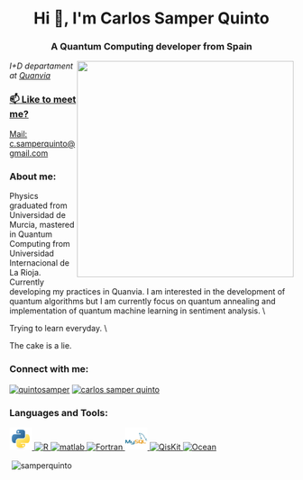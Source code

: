 <h1 align="center">Hi 👋, I'm Carlos Samper Quinto</h1>
<h3 align="center">A Quantum Computing developer from Spain</h3>

<img align='right' src="https://media.giphy.com/media/jdPMeyv9rn0hZHh8n9/giphy.gif" width="384" height="384">
<p><em> I+D departament at <a href="https://www.quanvia.com/"> Quanvia
</em></p>

### 📫 Like to meet me?
Mail: c.samperquinto@gmail.com

<h3 align="left">About me:</h3>

 Physics graduated from Universidad de Murcia, mastered in Quantum Computing from Universidad Internacional de La Rioja. Currently developing my practices in Quanvia.
 I am interested in the development of quantum algorithms but I am currently focus on quantum annealing and implementation of quantum machine learning in sentiment analysis. \\
 
 Trying to learn everyday. \\
 
 The cake is a lie.

<h3 align="left">Connect with me:</h3>
<p align="left">
<a href="https://twitter.com/quintosamper" target="blank"><img align="center" src="https://raw.githubusercontent.com/rahuldkjain/github-profile-readme-generator/master/src/images/icons/Social/twitter.svg" alt="quintosamper" height="30" width="40" /></a>
<a href="https://linkedin.com/in/carlos samper quinto" target="blank"><img align="center" src="https://raw.githubusercontent.com/rahuldkjain/github-profile-readme-generator/master/src/images/icons/Social/linked-in-alt.svg" alt="carlos samper quinto" height="30" width="40" /></a>
</p>

<h3 align="left">Languages and Tools:</h3>
<p align="left"> 
  </a> <a href="https://www.python.org" target="_blank" rel="noreferrer"> <img src="https://raw.githubusercontent.com/devicons/devicon/master/icons/python/python-original.svg" alt="python" width="40" height="40"/> 
  </a> <a href="https://www.r-project.org/" target="_blank" rel="noreferrer"> <img src="https://www.r-project.org/logo/Rlogo.png" alt="R" width="40" height="40"/>
  <a href="https://www.mathworks.com/" target="_blank" rel="noreferrer"> <img src="https://upload.wikimedia.org/wikipedia/commons/2/21/Matlab_Logo.png" alt="matlab" width="40" height="40"/>
  </a> <a href="https://gcc.gnu.org/fortran/" target="_blank" rel="noreferrer"> <img src="https://upload.wikimedia.org/wikipedia/commons/b/b8/Fortran_logo.svg" alt="Fortran" width="40" height="40"/>  
  </a> <a href="https://www.mysql.com/" target="_blank" rel="noreferrer"> <img src="https://raw.githubusercontent.com/devicons/devicon/master/icons/mysql/mysql-original-wordmark.svg" alt="mysql" width="40" height="40"/>
  </a> <a href="https://qiskit.org/textbook/preface.html" target="_blank" rel="noreferrer"> <img src="https://upload.wikimedia.org/wikipedia/commons/5/51/Qiskit-Logo.svg" alt="QisKit" width="40" height="40"/>
  </a> <a href="https://docs.ocean.dwavesys.com/en/stable/#" target="_blank" rel="noreferrer"> <img src="https://companieslogo.com/img/orig/QBTS-dfc9fb9b.png?t=1666164742" alt="Ocean" width="40" height="40"/>
  </a> </p>

<p>&nbsp;<img align="center" src="https://github-readme-stats.vercel.app/api?username=samperquinto&show_icons=true&locale=en" alt="samperquinto" /></p>

